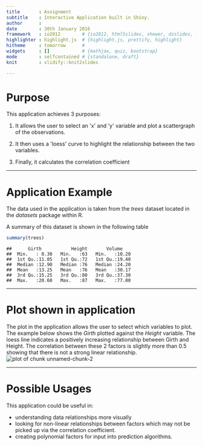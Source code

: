 ```yaml
---
title       : Assignment
subtitle    : Interactive Application built in Shiny.
author      : 
date        : 30th January 2016
framework   : io2012        # {io2012, html5slides, shower, dzslides, ...}
highlighter : highlight.js  # {highlight.js, prettify, highlight}
hitheme     : tomorrow      # 
widgets     : []            # {mathjax, quiz, bootstrap}
mode        : selfcontained # {standalone, draft}
knit        : slidify::knit2slides

---
```

Purpose
========================================================

This application achieves 3 purposes:

1. It allows the user to select an 'x' and 'y' variable and plot a scattergraph of the observations.

2. It then uses a 'loess' curve to highlight the relationship between the two variables.

3. Finally, it calculates the correlation coefficient

---
Application Example
========================================================

The data used in the application is taken from the <i> trees </i> dataset located in the <i> datasets  </i> package within R.

A summary of this dataset is shown in the following table


```r
summary(trees)
```

```
##      Girth           Height       Volume     
##  Min.   : 8.30   Min.   :63   Min.   :10.20  
##  1st Qu.:11.05   1st Qu.:72   1st Qu.:19.40  
##  Median :12.90   Median :76   Median :24.20  
##  Mean   :13.25   Mean   :76   Mean   :30.17  
##  3rd Qu.:15.25   3rd Qu.:80   3rd Qu.:37.30  
##  Max.   :20.60   Max.   :87   Max.   :77.00
```

---
Plot shown in application
========================================================
The plot in the application allows the user to select which variables to plot. The example below shows the <i> Girth </i> plotted against the <i> Height </i> variable. The loess line indicates a positively increasing relationship between Girth and Height. The correlation between these 2 factors is slightly more than 0.5 showing that there is not a strong linear relationship.
![plot of chunk unnamed-chunk-2](assets/fig/unnamed-chunk-2-1.png)

---
Possible Usages
========================================================

This application could be useful in:

* understanding data relationships more visually
* looking for non-linear relationships between factors which may not be picked up via the correlation coefficient.
* creating polynomial factors for input into prediction algorithms.












